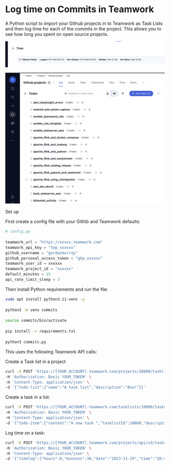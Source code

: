 # Log time on Commits in Teamwork

A Python script to import your Github projects in to Teamwork as Task Lists and then log time for each of the commits in the project. This allows you to see how long you spent on open source projects.

![Some logged time in Teamwork](https://github.com/gordonmurray/teamwork_log_time_on_commits/blob/main/images/logged_time.png)

![Github Projects in Teamwork](https://github.com/gordonmurray/teamwork_log_time_on_commits/blob/main/images/screenshot.png)

Set up

First create a config file with your Githib and Teamwork defaults:

```python
# config.py

teamwork_url = "https://xxxxx.teamwork.com"
teamwork_api_key = "twp_xxxxxx"
github_username = "gordonmurray"
github_personal_access_token = "ghp_xxxxxx"
teamwork_user_id = xxxxxx
teamwork_project_id = "xxxxxx"
default_minutes = 15
api_rate_limit_sleep = 3
```

Then install Python requirements and run the file:


```bash
sudo apt install python3.11-venv -y

python3 -m venv commits

source commits/bin/activate

pip install -r requirements.txt

python3 commits.py
```


This uses the following Teamwork API calls:

Create a Task list in a project

```bash
curl -X POST 'https://[YOUR_ACCOUNT].teamwork.com/projects/10000/tasklists.json' \
-H 'Authorization: Basic YOUR_TOKEN' \
-H 'Content-Type: application/json' \
-d '{"todo-list":{"name":"A task list","description":"Boo!"}}'
```

Create a task in a list:


```bash
curl -X POST 'https://[YOUR_ACCOUNT].teamwork.com/tasklists/10000/tasks.json' \
-H 'Authorization: Basic YOUR_TOKEN' \
-H 'Content-Type: application/json' \
-d '{"todo-item":{"content":"A new task ","tasklistId":10000,"description":""}}'
```

Log time on a task:

```bash
curl -X POST 'https://[YOUR_ACCOUNT].teamwork.com/projects/api/v3/tasks/10000/time.json' \
-H 'Authorization: Basic YOUR_TOKEN' \
-H 'Content-Type: application/json' \
-d '{"timelog":{"hours":0,"minutes":30,"date":"2023-11-29","time":"20:40:00","description":"Some Description","isBillable":false,"taskId":10000,"userId":10000}}'
```